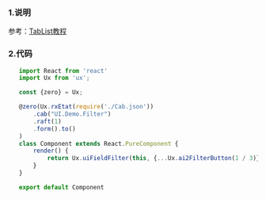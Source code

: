 ### 1.说明

参考：<a href="/zui/control/tab-list" target="_blank">TabList教程</a>

### 2.代码

```js
   import React from 'react'
   import Ux from 'ux';

   const {zero} = Ux;

   @zero(Ux.rxEtat(require('./Cab.json'))
       .cab("UI.Demo.Filter")
       .raft(1)
       .form().to()
   )
   class Component extends React.PureComponent {
       render() {
           return Ux.uiFieldFilter(this, {...Ux.ai2FilterButton(1 / 3)}, 1)
       }
   }

   export default Component
```